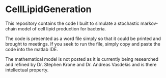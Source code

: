 # CellLipidGeneration
This repository contains the code I built to simulate a stochastic markov-chain model of cell lipid production for bacteria. 

The code is presented as a word file simply so that it could be printed and brought to meetings. If you seek to run the file, simply copy and paste the code into the matlab IDE. 

The mathematical model is not posted as it is currently being researched and refined by Dr. Stephen Krone and Dr. Andreas Vasdekis and is there intellectual property. 


